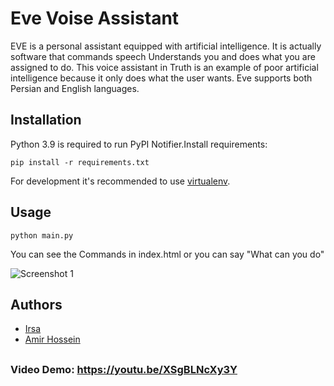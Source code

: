 # Eve Voise Assistant
EVE is a personal assistant equipped with artificial intelligence. It is actually software that commands speech
Understands you and does what you are assigned to do. This voice assistant in
Truth is an example of poor artificial intelligence because it only does what the user wants.
Eve supports both Persian and English languages.

## Installation
Python 3.9 is required to run PyPI Notifier.Install requirements:

    pip install -r requirements.txt

For development it's recommended to use [virtualenv](https://virtualenv.pypa.io).

## Usage

```
python main.py
```
You can see the Commands in index.html or you can say "What can you do"


![Screenshot 1](http://i.imgur.com/MztwfXM.png)



## Authors

* [Irsa](https://github.com/irsa03)
* [Amir Hossein](https://github.com/3amin)

##
### Video Demo: <https://youtu.be/XSgBLNcXy3Y>

